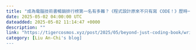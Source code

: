 ```yaml
---
title: "成為電腦技術書暢銷排行榜第一名有多難？《程式設計原來不只有寫 CODE！》歷時一年的寫書攻略大公開"
date: 2025-05-02 04:00:00 UTC
dateadded: 2025-05-02 11:14:47 +0000
description: ""
link: "https://tigercosmos.xyz/post/2025/05/beyond-just-coding-book/writing-experience/"
category: [Liu An-Chi's blog]
---
```

